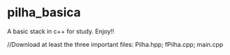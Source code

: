 # pilha_basica
A basic stack in c++ for study. Enjoy!!

//Download at least the three important files: Pilha.hpp; fPilha.cpp; main.cpp
